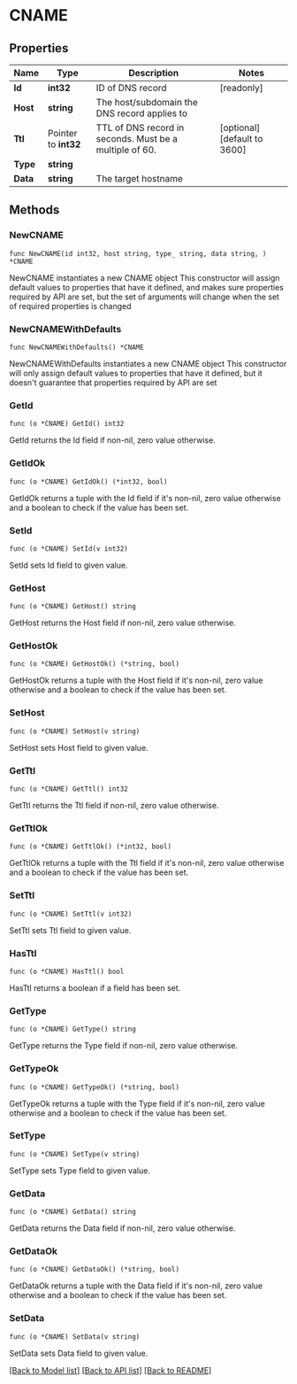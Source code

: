 # CNAME

## Properties

Name | Type | Description | Notes
------------ | ------------- | ------------- | -------------
**Id** | **int32** | ID of DNS record | [readonly] 
**Host** | **string** | The host/subdomain the DNS record applies to | 
**Ttl** | Pointer to **int32** | TTL of DNS record in seconds. Must be a multiple of 60. | [optional] [default to 3600]
**Type** | **string** |  | 
**Data** | **string** | The target hostname | 

## Methods

### NewCNAME

`func NewCNAME(id int32, host string, type_ string, data string, ) *CNAME`

NewCNAME instantiates a new CNAME object
This constructor will assign default values to properties that have it defined,
and makes sure properties required by API are set, but the set of arguments
will change when the set of required properties is changed

### NewCNAMEWithDefaults

`func NewCNAMEWithDefaults() *CNAME`

NewCNAMEWithDefaults instantiates a new CNAME object
This constructor will only assign default values to properties that have it defined,
but it doesn't guarantee that properties required by API are set

### GetId

`func (o *CNAME) GetId() int32`

GetId returns the Id field if non-nil, zero value otherwise.

### GetIdOk

`func (o *CNAME) GetIdOk() (*int32, bool)`

GetIdOk returns a tuple with the Id field if it's non-nil, zero value otherwise
and a boolean to check if the value has been set.

### SetId

`func (o *CNAME) SetId(v int32)`

SetId sets Id field to given value.


### GetHost

`func (o *CNAME) GetHost() string`

GetHost returns the Host field if non-nil, zero value otherwise.

### GetHostOk

`func (o *CNAME) GetHostOk() (*string, bool)`

GetHostOk returns a tuple with the Host field if it's non-nil, zero value otherwise
and a boolean to check if the value has been set.

### SetHost

`func (o *CNAME) SetHost(v string)`

SetHost sets Host field to given value.


### GetTtl

`func (o *CNAME) GetTtl() int32`

GetTtl returns the Ttl field if non-nil, zero value otherwise.

### GetTtlOk

`func (o *CNAME) GetTtlOk() (*int32, bool)`

GetTtlOk returns a tuple with the Ttl field if it's non-nil, zero value otherwise
and a boolean to check if the value has been set.

### SetTtl

`func (o *CNAME) SetTtl(v int32)`

SetTtl sets Ttl field to given value.

### HasTtl

`func (o *CNAME) HasTtl() bool`

HasTtl returns a boolean if a field has been set.

### GetType

`func (o *CNAME) GetType() string`

GetType returns the Type field if non-nil, zero value otherwise.

### GetTypeOk

`func (o *CNAME) GetTypeOk() (*string, bool)`

GetTypeOk returns a tuple with the Type field if it's non-nil, zero value otherwise
and a boolean to check if the value has been set.

### SetType

`func (o *CNAME) SetType(v string)`

SetType sets Type field to given value.


### GetData

`func (o *CNAME) GetData() string`

GetData returns the Data field if non-nil, zero value otherwise.

### GetDataOk

`func (o *CNAME) GetDataOk() (*string, bool)`

GetDataOk returns a tuple with the Data field if it's non-nil, zero value otherwise
and a boolean to check if the value has been set.

### SetData

`func (o *CNAME) SetData(v string)`

SetData sets Data field to given value.



[[Back to Model list]](../README.md#documentation-for-models) [[Back to API list]](../README.md#documentation-for-api-endpoints) [[Back to README]](../README.md)



